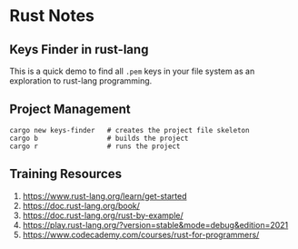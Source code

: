 # Rust Notes

## Keys Finder in rust-lang

This is a quick demo to find all `.pem` keys in your file system as an exploration to rust-lang programming.

## Project Management

```
cargo new keys-finder   # creates the project file skeleton
cargo b                 # builds the project
cargo r                 # runs the project
```

## Training Resources

1. https://www.rust-lang.org/learn/get-started
2. https://doc.rust-lang.org/book/
3. https://doc.rust-lang.org/rust-by-example/
4. https://play.rust-lang.org/?version=stable&mode=debug&edition=2021
5. https://www.codecademy.com/courses/rust-for-programmers/